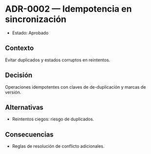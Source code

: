 # ADR-0002 — Idempotencia en sincronización

- Estado: Aprobado

## Contexto
Evitar duplicados y estados corruptos en reintentos.

## Decisión
Operaciones idempotentes con claves de de-duplicación y marcas de versión.

## Alternativas
- Reintentos ciegos: riesgo de duplicados.

## Consecuencias
- Reglas de resolución de conflicto adicionales.
